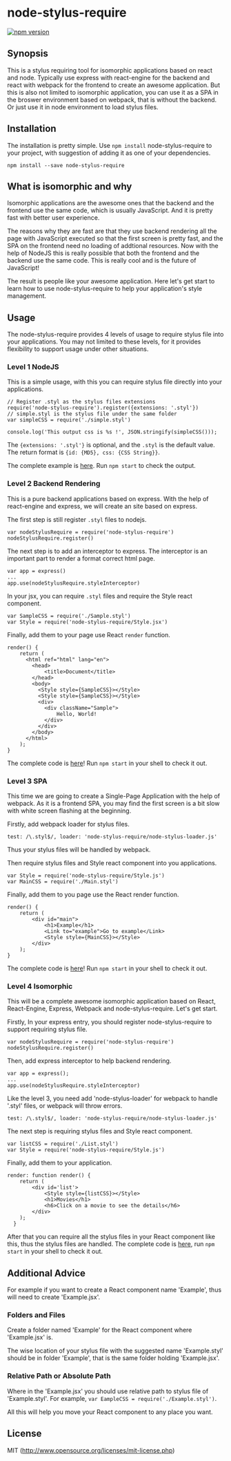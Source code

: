 # node-stylus-require

[![npm version](https://badge.fury.io/js/node-stylus-require.svg)](https://badge.fury.io/js/node-stylus-require)

## Synopsis

This is a stylus requiring tool for isomorphic applications based on react and node. Typically use express with react-engine for the backend and react with webpack for the frontend to create an awesome application. But this is also not limited to isomorphic application, you can use it as a SPA in the broswer environment based on webpack, that is without the backend. Or just use it in node environment to load stylus files.

## Installation

The installation is pretty simple. Use `npm install` node-stylus-require to your project, with suggestion of adding it as one of your dependencies.

    npm install --save node-stylus-require

## What is isomorphic and why

Isomorphic applications are the awesome ones that the backend and the frontend use the same code, which is usually JavaScript. And it is pretty fast with better user experience.

The reasons why they are fast are that they use backend rendering all the page with JavaScript executed so that the first screen is pretty fast, and the SPA on the frontend need no loading of addtional resources. Now with the help of NodeJS this is really possible that both the frontend and the backend use the same code. This is really cool and is the future of JavaScript!

The result is people like your awesome application. Here let's get start to learn how to use node-stylus-require to help your application's style management.

## Usage

The node-stylus-require provides 4 levels of usage to require stylus file into your applications. You may not limited to these levels, for it provides flexibility to support usage under other situations.

### Level 1 NodeJS

This is a simple usage, with this you can require stylus file directly into your applications.

    // Register .styl as the stylus files extensions
    require('node-stylus-require').register({extensions: '.styl'})
    // simple.styl is the stylus file under the same folder
    var simpleCSS = require('./simple.styl')

    console.log('This output css is %s !', JSON.stringify(simpleCSS()));

The `{extensions: '.styl'}` is optional, and the `.styl` is the default value. The return format is `{id: {MD5}, css: {CSS String}}`.

The complete example is [here](https://github.com/chenckang/node-stylus-require/tree/master/examples/level_1_simple-example). Run `npm start` to check the output.

### Level 2 Backend Rendering

This is a pure backend applications based on express. With the help of react-engine and express, we will create an site based on express.

The first step is still register `.styl` files to nodejs.

    var nodeStylusRequire = require('node-stylus-require')
    nodeStylusRequire.register()

The next step is to add an interceptor to express. The interceptor is an important part to render a format correct html page.

    var app = express()
    ...
    app.use(nodeStylusRequire.styleInterceptor)

In your jsx, you can require `.styl` files and require the Style react component.

    var SampleCSS = require('./Sample.styl')
    var Style = require('node-stylus-require/Style.jsx')

Finally, add them to your page use React `render` function.

    render() {
        return (
          <html ref="html" lang="en">
            <head>
                <title>Document</title>
            </head>
            <body>
              <Style style={SampleCSS}></Style>
              <Style style={SampleCSS}></Style>
              <div>
                <div className="Sample">
                    Hello, World!
                </div>
              </div>
            </body>
          </html>
        );
    }

The complete code is [here](https://github.com/chenckang/node-stylus-require/tree/master/examples/level_2_with_react-engine)! Run `npm start` in your shell to check it out.

### Level 3 SPA

This time we are going to create a Single-Page Application with the help of webpack. As it is a frontend SPA, you may find the first screen is a bit slow with white screen flashing at the beginning.

Firstly, add webpack loader for stylus files.

    test: /\.styl$/, loader: 'node-stylus-require/node-stylus-loader.js'

Thus your stylus files will be handled by webpack.

Then require stylus files and Style react component into you applications.

    var Style = require('node-stylus-require/Style.js')
    var MainCSS = require('./Main.styl')

Finally, add them to you page use the React render function.

    render() {
        return (
            <div id="main">
                <h1>Example</h1>
                <Link to="example">Go to example</Link>
                <Style style={MainCSS}></Style>
            </div>
        );
    }

The complete code is [here](https://github.com/chenckang/node-stylus-require/tree/master/examples/level_3_pure-webpack-SPA)! Run `npm start` in your shell to check it out.

### Level 4 Isomorphic

This will be a complete awesome isomorphic application based on React, React-Engine, Express, Webpack and node-stylus-require. Let's get start.

Firstly, In your express entry, you should register node-stylus-require to support requiring stylus file.

    var nodeStylusRequire = require('node-stylus-require')
    nodeStylusRequire.register()

Then, add express interceptor to help backend rendering.

    var app = express();
    ...
    app.use(nodeStylusRequire.styleInterceptor)

Like the level 3, you need add 'node-stylus-loader' for webpack to handle '.styl' files, or webpack will throw errors.

    test: /\.styl$/, loader: 'node-stylus-require/node-stylus-loader.js'

The next step is requiring stylus files and Style react component.

    var listCSS = require('./List.styl')
    var Style = require('node-stylus-require/Style.js')

Finally, add them to your application.

    render: function render() {
        return (
            <div id='list'>
                <Style style={listCSS}></Style>
                <h1>Movies</h1>
                <h6>Click on a movie to see the details</h6>
            </div>
        );
      }

After that you can require all the stylus files in your React component like this, thus the stylus files are handled. The complete code is [here](https://github.com/chenckang/node-stylus-require/tree/master/examples/level_4_isomorphic-app), run `npm start` in your shell to check it out.

## Additional Advice

For example if you want to create a React component name 'Example', thus will need to create 'Example.jsx'.

### Folders and Files

Create a folder named 'Example' for the React component where 'Example.jsx' is.

The wise location of your stylus file with the suggested name 'Example.styl' should be in folder 'Example', that is the same folder holding 'Example.jsx'.

### Relative Path or Absolute Path

Where in the 'Example.jsx' you should use relative path to stylus file of 'Example.styl'. For example, `var EampleCSS = require('./Example.styl')`.

All this will help you move your React component to any place you want.

## License

MIT (http://www.opensource.org/licenses/mit-license.php)
